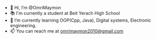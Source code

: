 - 👋 Hi, I’m @OmriMaymon
- 📚 I'm currently a student at Beit Yerach High School
- 🌱 I’m currently learning OOP(Cpp, Java), Digital systems, Electronic engineering.
- 📫 You can reach me at omrimaymon2010@gmail.com

<!---
OmriMaymon/OmriMaymon is a ✨ special ✨ repository because its `README.md` (this file) appears on your GitHub profile.
You can click the Preview link to take a look at your changes.
--->
